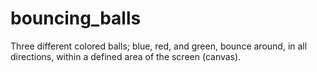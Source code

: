 # bouncing_balls
Three different colored balls; blue, red, and green, bounce around, in all directions, within a defined area of the screen (canvas).
